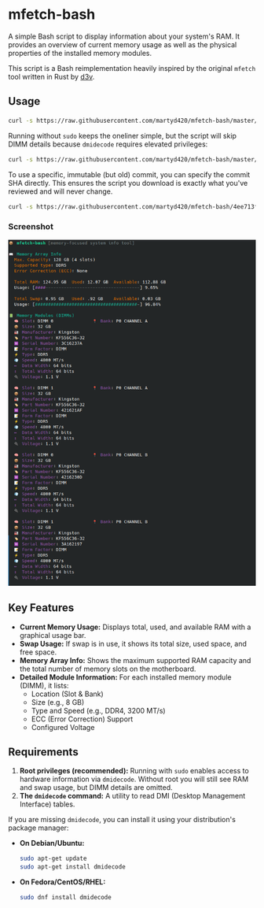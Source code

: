 
# mfetch-bash

A simple Bash script to display information about your system's RAM. It provides an overview of current memory usage as well as the physical properties of the installed memory modules.

This script is a Bash reimplementation heavily inspired by the original `mfetch` tool written in Rust by [d3v](https://github.com/xdearboy/mfetch).

## Usage

```bash
curl -s https://raw.githubusercontent.com/martyd420/mfetch-bash/master/mfetch.sh | sudo bash
```

Running without `sudo` keeps the oneliner simple, but the script will skip DIMM details because `dmidecode` requires elevated
privileges:

```bash
curl -s https://raw.githubusercontent.com/martyd420/mfetch-bash/master/mfetch.sh | bash
```

To use a specific, immutable (but old) commit, you can specify the commit SHA directly. This ensures the script you download is exactly what you've reviewed and will never change.

```bash
curl -s https://raw.githubusercontent.com/martyd420/mfetch-bash/4ee713f9378c76070f3c2d0ba11fabf454dfd8f9/mfetch.sh | sudo bash
```

### Screenshot

![Screenshot](screenshot.png)

## Key Features

-   **Current Memory Usage:** Displays total, used, and available RAM with a graphical usage bar.
-   **Swap Usage:** If swap is in use, it shows its total size, used space, and free space.
-   **Memory Array Info:** Shows the maximum supported RAM capacity and the total number of memory slots on the motherboard.
-   **Detailed Module Information:** For each installed memory module (DIMM), it lists:
    -   Location (Slot & Bank)
    -   Size (e.g., 8 GB)
    -   Type and Speed (e.g., DDR4, 3200 MT/s)
    -   ECC (Error Correction) Support
    -   Configured Voltage

## Requirements

1.  **Root privileges (recommended):** Running with `sudo` enables access to hardware information via `dmidecode`. Without root you will still see RAM and swap usage, but DIMM details are omitted.
2.  **The `dmidecode` command:** A utility to read DMI (Desktop Management Interface) tables.

If you are missing `dmidecode`, you can install it using your distribution's package manager:

-   **On Debian/Ubuntu:**
    ```bash
    sudo apt-get update
    sudo apt-get install dmidecode
    ```
-   **On Fedora/CentOS/RHEL:**
    ```bash
    sudo dnf install dmidecode
    ```
